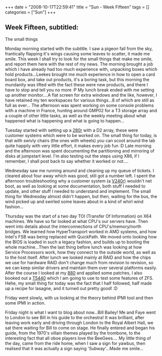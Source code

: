 +++
date = "2008-10-17T22:59:41"
title = "Sun - Week Fifteen"
tags = []
categories = ["Sun"]
+++

## Week Fifteen, subtitled:
The small things


Monday morning started with the subtitle. I saw a pigeon fall from the sky, frantically flapping it's wings causing some leaves to scatter, it made me smile. This week I shall try to look for the small things that make me smile, and report them here with the rest of my news.
The morning brought a job which I have already had too much experience with, unpacking boxes which hold products...Leekes brought me much experience in how to open a card board box, and take out products, it's a boring task, but this morning the mundanity was lifted with the fact these were new products, and there I have to stop and tell you no more :P
My lunch break ended with me setting up another monitor....A flat screen for extra windows and the like, however, I have retained my ten workspaces for various things...8 of which are still as full as ever...
The afternoon was spent working on some console problems with a machine in France, hunting around GMP02 for a T3 storage array and a couple of other little tasks, as well as the weekly meeting about what happened what is happening and what is going to happen...

Tuesday started with setting up a [280r][1] with a D2 array, these were customer systems which were to be worked on. The small thing for today, is that with swivly chairs (the ones with wheels) you can scoot around the lab quite happily with very little effort, it makes every job fun :D
Late morning and the afternoon was spent documenting the partitioning and mirroring of disks at jumpstart level. I'm also testing out the steps using X86, if I remember, I shall post back to say whether it worked or not....

Wednesday saw me running around and cleaning up my queue of tickets. I cleared about four away which was good, still got a number left. I spent the afternoon troubleshooting why a customer system (a [V240r)][2] wouldn't net boot, as well as looking at some documentation, both stuff I needed to update, and other stuff I needed to understand and implement.
The small thing for Wednesday almost didn't happen, but then, waiting for the bus, the wind picked up and swirled some leaves about in a kind of whirl wind fashion...

Thursday was the start of a two day TOI (Transfer Of Information) on X64 machines. We have so far looked at what CPU's our servers have. Then went into details about the interconnections of CPU's/memory/north bridges. We learned how HyperTransport worked in AMD systems, and how Intel's FSB was being replaced with QuickPath. We moved onto looking how the BIOS is loaded in such a legacy fashion, and builds up to booting the whole machine...Then the last thing before lunch was looking at how Service Processors work, how they connect to the outside world, as well as to the host itself.
After lunch we looked mainly at RAID and how the chips we use for hardware RAID don't change much from revision to revision, so we can keep similar drivers and maintain them over several platforms easily.
After the course I looked at my [880][3] and applied some patches, I also booked out a [T5440][4] which I am going to use to test some features of ZFS.
Hehe, my small thing for today was the fact that I half followed, half made up a recipe for lasagne, and it turned out pretty good! :D

Friday went slowly, with us looking at the theory behind IPMI tool and then some IPMI in action.

Friday night is what I want to blog about now...Bill Bailey! Me and Faye went to London to see Bill in his guide to the orchestra! It was brilliant, after leaving work early and driving through London to the Royal Albert Hall, we sat there waiting for Bill to come on stage. He finally entered and began his guide, from the 1970's villain themes played by the trombone, to the interesting fact that all oboe players love the BeeGees....
My little thing of the day, came from the ride home, when I saw a sign for yawbus, then realised that it was actually a sign saying 'Subway'...Made me smile...

  [1]: http://www.sun.com/servers/entry/280r/
  [2]: http://www.sun.com/servers/entry/280r/
  [3]: http://www.sun.com/servers/midrange/v880/
  [4]: http://www.sun.com/servers/coolthreads/t5440/
